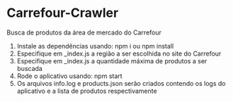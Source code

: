 # Carrefour-Crawler
Busca de produtos da área de mercado do Carrefour

1. Instale as dependências usando: npm i ou npm install
2. Especifique em _index.js a região a ser escolhida no site do Carrefour
3. Especifique em _index.js a quantidade máxima de produtos a ser buscada
4. Rode o aplicativo usando: npm start
5. Os arquivos info.log e products.json serão criados contendo os logs do aplicativo e a lista de produtos respectivamente